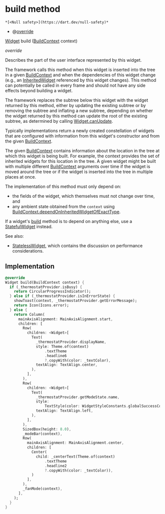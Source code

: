 


# build method




    *[<Null safety>](https://dart.dev/null-safety)*



- @[override](https://api.flutter.dev/flutter/dart-core/override-constant.html)

[Widget](https://api.flutter.dev/flutter/widgets/Widget-class.html) build
([BuildContext](https://api.flutter.dev/flutter/widgets/BuildContext-class.html) context)

_override_



<p>Describes the part of the user interface represented by this widget.</p>
<p>The framework calls this method when this widget is inserted into the tree
in a given <a href="https://api.flutter.dev/flutter/widgets/BuildContext-class.html">BuildContext</a> and when the dependencies of this widget change
(e.g., an <a href="https://api.flutter.dev/flutter/widgets/InheritedWidget-class.html">InheritedWidget</a> referenced by this widget changes). This
method can potentially be called in every frame and should not have any side
effects beyond building a widget.</p>
<p>The framework replaces the subtree below this widget with the widget
returned by this method, either by updating the existing subtree or by
removing the subtree and inflating a new subtree, depending on whether the
widget returned by this method can update the root of the existing
subtree, as determined by calling <a href="https://api.flutter.dev/flutter/widgets/Widget/canUpdate.html">Widget.canUpdate</a>.</p>
<p>Typically implementations return a newly created constellation of widgets
that are configured with information from this widget's constructor and
from the given <a href="https://api.flutter.dev/flutter/widgets/BuildContext-class.html">BuildContext</a>.</p>
<p>The given <a href="https://api.flutter.dev/flutter/widgets/BuildContext-class.html">BuildContext</a> contains information about the location in the
tree at which this widget is being built. For example, the context
provides the set of inherited widgets for this location in the tree. A
given widget might be built with multiple different <a href="https://api.flutter.dev/flutter/widgets/BuildContext-class.html">BuildContext</a>
arguments over time if the widget is moved around the tree or if the
widget is inserted into the tree in multiple places at once.</p>
<p>The implementation of this method must only depend on:</p>
<ul>
<li>the fields of the widget, which themselves must not change over time,
and</li>
<li>any ambient state obtained from the <code>context</code> using
<a href="https://api.flutter.dev/flutter/widgets/BuildContext/dependOnInheritedWidgetOfExactType.html">BuildContext.dependOnInheritedWidgetOfExactType</a>.</li>
</ul>
<p>If a widget's <a href="../../traits_thermostat_widget/ThermostatWidget/build.md">build</a> method is to depend on anything else, use a
<a href="https://api.flutter.dev/flutter/widgets/StatefulWidget-class.html">StatefulWidget</a> instead.</p>
<p>See also:</p>
<ul>
<li><a href="https://api.flutter.dev/flutter/widgets/StatelessWidget-class.html">StatelessWidget</a>, which contains the discussion on performance considerations.</li>
</ul>



## Implementation

```dart
@override
Widget build(BuildContext context) {
  if (_thermostatProvider.isBusy) {
    return CircularProgressIndicator();
  } else if (_thermostatProvider.isInErrorState) {
    showToast(context, _thermostatProvider.getErrorMessage);
    return Icon(Icons.error);
  } else {
    return Column(
      mainAxisAlignment: MainAxisAlignment.start,
      children: [
        Row(
          children: <Widget>[
            Text(
              _thermostatProvider.displayName,
              style: Theme.of(context)
                  .textTheme
                  .headline6
                  ?.copyWith(color: _textColor),
              textAlign: TextAlign.center,
            ),
          ],
        ),
        Row(
          children: <Widget>[
            Text(
              _thermostatProvider.getModeState.name,
              style:
                  TextStyle(color: WidgetStyleConstants.globalSuccessColor),
              textAlign: TextAlign.left,
            ),
          ],
        ),
        SizedBox(height: 8.0),
        _modeBar(context),
        Row(
          mainAxisAlignment: MainAxisAlignment.center,
          children: [
            Center(
              child: _centerText(Theme.of(context)
                  .textTheme
                  .headline2
                  ?.copyWith(color: _textColor)),
            )
          ],
        ),
        _fanMode(context),
      ],
    );
  }
}
```







